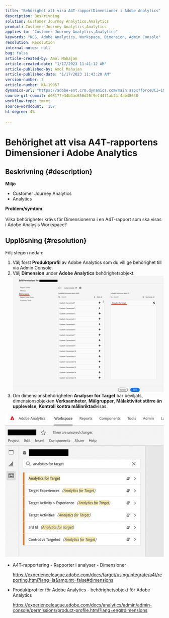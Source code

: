 ```yaml
---
title: "Behörighet att visa A4T-rapportDimensioner i Adobe Analytics"
description: Beskrivning
solution: Customer Journey Analytics,Analytics
product: Customer Journey Analytics,Analytics
applies-to: "Customer Journey Analytics,Analytics"
keywords: "KCS, Adobe Analytics, Workspace, Dimension, Admin Console"
resolution: Resolution
internal-notes: null
bug: false
article-created-by: Amol Mahajan
article-created-date: "1/17/2023 11:41:12 AM"
article-published-by: Amol Mahajan
article-published-date: "1/17/2023 11:43:20 AM"
version-number: 3
article-number: KA-19957
dynamics-url: "https://adobe-ent.crm.dynamics.com/main.aspx?forceUCI=1&pagetype=entityrecord&etn=knowledgearticle&id=a94a6dd4-5b96-ed11-aad1-6045bd006b3d"
source-git-commit: d08177e34b4ac656d20f9e14471ab24f4ab48638
workflow-type: tm+mt
source-wordcount: '157'
ht-degree: 4%

---
```


# Behörighet att visa A4T-rapportens Dimensioner i Adobe Analytics

## Beskrivning {#description}

<b>Miljö</b>
- Customer Journey Analytics
- Analytics 



<b>Problem/symtom</b><br><br>Vilka behörigheter krävs för Dimensionerna i en A4T-rapport som ska visas i Adobe Analysis Workspace?<br>

## Upplösning {#resolution}

Följ stegen nedan:
1. Välj först <b>Produktprofil</b> av Adobe Analytics som du vill ge behörighet till via Admin Console.
2. Välj <b>Dimension</b> under <b>Adobe Analytics</b> behörighetsobjekt.\
   ![](assets/123b13c2-bb08-ed11-82e4-00224809a4ae.png)
3. Om dimensionsbehörigheten <b>Analyser för Target</b> har beviljats, dimensionsobjekten <b>Verksamheter</b>, <b>Målgrupper</b>, <b>Målaktivitet större än upplevelse</b>, <b>Kontroll kontra målinriktad</b>visas.


![](assets/8b0bbd95-f4f5-ec11-bb3d-000d3a5b0d3b.png)

- A4T-rapportering - Rapporter i analyser - Dimensioner

   https://experienceleague.adobe.com/docs/target/using/integrate/a4t/reporting.html?lang=ja&amp;mt=false#dimensions
- Produktprofiler för Adobe Analytics - behörighetsobjekt för Adobe Analytics

   https://experienceleague.adobe.com/docs/analytics/admin/admin-console/permissions/product-profile.html?lang=eng#dimensions


